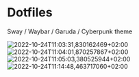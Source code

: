 # Dotfiles
Sway / Waybar / Garuda / Cyberpunk theme



![2022-10-24T11:03:31,830162469+02:00](https://user-images.githubusercontent.com/82652619/197491871-152990b5-277c-4d6c-b52a-e03f223916fb.png)
![2022-10-24T11:04:01,870257867+02:00](https://user-images.githubusercontent.com/82652619/197491895-ef6d805a-ece2-43e8-a5e5-1f52845c20e7.png)
![2022-10-24T11:05:03,380525944+02:00](https://user-images.githubusercontent.com/82652619/197491919-4b68c7e6-879a-4838-8579-94f06ba85e43.png)
![2022-10-24T11:14:48,463717060+02:00](https://user-images.githubusercontent.com/82652619/197491923-6f356905-ade0-4bfc-b923-7f0dbffee905.png)
